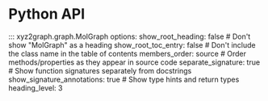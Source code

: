 # Python API

::: xyz2graph.graph.MolGraph
    options:
        show_root_heading: false        # Don't show "MolGraph" as a heading
        show_root_toc_entry: false      # Don't include the class name in the table of contents
        members_order: source           # Order methods/properties as they appear in source code
        separate_signature: true        # Show function signatures separately from docstrings
        show_signature_annotations: true # Show type hints and return types
        heading_level: 3  
